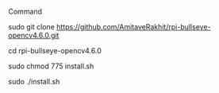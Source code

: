 Command

sudo git clone https://github.com/AmitaveRakhit/rpi-bullseye-opencv4.6.0.git


cd rpi-bullseye-opencv4.6.0

sudo chmod 775 install.sh

sudo ./install.sh
